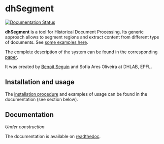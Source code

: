 # dhSegment

[![Documentation Status](https://readthedocs.org/projects/dhsegment/badge/?version=latest)](https://dhsegment.readthedocs.io/en/latest/?badge=latest)

**dhSegment** is a tool for Historical Document Processing. Its generic approach allows to segment regions and
extract content from different type of documents. See 
[some examples here](https://dhsegment.readthedocs.io/en/latest/intro.html#use-cases).

The complete description of the system can be found in the corresponding [paper](https://arxiv.org/abs/1804.10371).

It was created by [Benoit Seguin](https://twitter.com/Seguin_Be) and Sofia Ares Oliveira at DHLAB, EPFL.

## Installation and usage
The [installation procedure](https://dhsegment.readthedocs.io/en/latest/start/install.html) 
and examples of usage can be found in the documentation (see section below).

## Documentation

*Under construction*

The documentation is available on [readthedoc](https://dhsegment.readthedocs.io/).